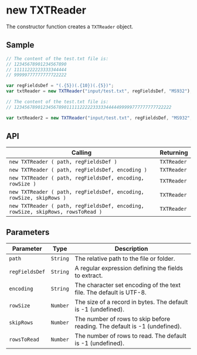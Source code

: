 # new TXTReader

The constructor function creates a `TXTReader` object.

## Sample

```javascript
// The content of the test.txt file is:
// 12345678901234567890
// 11111222223333344444
// 99999777777777722222

var regFieldsDef = "(.{5})(.{10})(.{5})";
var txtReader = new TXTReader("input/test.txt", regFieldsDef, "MS932");

// The content of the test.txt file is:
// 123456789012345678901111122222333334444499999777777777722222

var txtReader2 = new TXTReader("input/test.txt", regFieldsDef, "MS932", 20);
```

## API

| Calling | Returning |
|---|---|
| `new TXTReader ( path, regFieldsDef )` | `TXTReader` |
| `new TXTReader ( path, regFieldsDef, encoding )` | `TXTReader` |
| `new TXTReader ( path, regFieldsDef, encoding, rowSize )` | `TXTReader` |
| `new TXTReader ( path, regFieldsDef, encoding, rowSize, skipRows )` | `TXTReader` |
| `new TXTReader ( path, regFieldsDef, encoding, rowSize, skipRows, rowsToRead )` | `TXTReader` |

## Parameters

| Parameter | Type | Description |
|---|---|---|
| `path` | `String` | The relative path to the file or folder. |
| `regFieldsDef` | `String` | A regular expression defining the fields to extract. |
| `encoding` | `String` | The character set encoding of the text file. The default is UTF-8. |
| `rowSize` | `Number` | The size of a record in bytes. The default is -1 (undefined). |
| `skipRows` | `Number` | The number of rows to skip before reading. The default is -1 (undefined). |
| `rowsToRead` | `Number` | The number of rows to read. The default is -1 (undefined). |